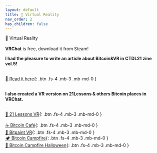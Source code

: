 ```yaml
---
layout: default
title: 🤿 Virtual Reality
nav_order: 2
has_children: false
---
```

<span class="fs-8">🤿 Virtual Reality</span><br><br>
**VRChat** is free, download it from Steam!

**<b><span class="fs-4">I had the pleasure to write an article about Bitcoin&VR in CTDL21 zine vol.5!</span><br></b>**
<br>

[📖 Read it here](https://www.citadel21.com/vr-for-bitcoiners){: .btn .fs-4 .mb-3 .mb-md-0 } <br><br>




**<b><span class="fs-4">I also created a VR version on 21Lessons & others Bitcoin places in VRChat.</span><br></b>**
<br>

[🐇 21 Lessons VR](https://vrchat.com/home/world/wrld_87cb52a8-eea8-4730-8c90-77c973f68165){: .btn .fs-4 .mb-3 .mb-md-0 } <br> <br>
[☕ Bitcoin Café](https://vrchat.com/home/world/wrld_73ae10bd-7b61-47d0-909c-bc5c4cd8e39c){: .btn .fs-4 .mb-3 .mb-md-0 }  <br>
[🎨 Bitpaint VR](https://vrchat.com/home/world/wrld_771a5150-22e1-4e91-9c1f-069e2b0fc121){: .btn .fs-4 .mb-3 .mb-md-0 }  <br>
[🏕️ Bitcoin Campfire](https://vrchat.com/home/world/wrld_8967d510-6c47-45c4-8c78-7aab93a35993){: .btn .fs-4 .mb-3 .mb-md-0 }  <br>
[🎃 Bitcoin Campfire Halloween](https://vrchat.com/home/world/wrld_687d595c-af18-452b-b149-aa663d102c9b){: .btn .fs-4 .mb-3 .mb-md-0 }  <br>
